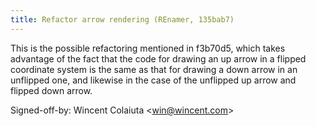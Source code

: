 ```yaml
---
title: Refactor arrow rendering (REnamer, 135bab7)
---
```


This is the possible refactoring mentioned in f3b70d5, which takes advantage of the fact that the code for drawing an up arrow in a flipped coordinate system is the same as that for drawing a down arrow in an unflipped one, and likewise in the case of the unflipped up arrow and flipped down arrow.

Signed-off-by: Wincent Colaiuta &lt;win@wincent.com&gt;
